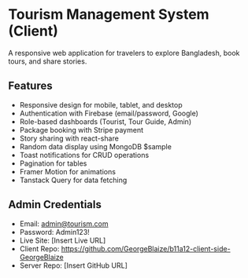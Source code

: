 # Tourism Management System (Client)

A responsive web application for travelers to explore Bangladesh, book tours, and share stories.

## Features
- Responsive design for mobile, tablet, and desktop
- Authentication with Firebase (email/password, Google)
- Role-based dashboards (Tourist, Tour Guide, Admin)
- Package booking with Stripe payment
- Story sharing with react-share
- Random data display using MongoDB $sample
- Toast notifications for CRUD operations
- Pagination for tables
- Framer Motion for animations
- Tanstack Query for data fetching

## Admin Credentials
- Email: admin@tourism.com
- Password: Admin123!
- Live Site: [Insert Live URL]
- Client Repo: https://github.com/GeorgeBlaize/b11a12-client-side-GeorgeBlaize
- Server Repo: [Insert GitHub URL]